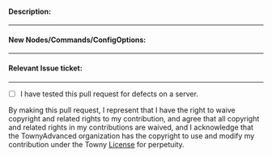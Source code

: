 <!--- Welcome! It looks like you're opening a pull request for the Towny project, we think that's great. This form is pre-populated with a Contributor License Agreement, which is required if you want to contribute your code. It is there to protect your copyright over the code but also to protect Towny, making your code available to us to use indefinitely. --->
#### Description: 
<!--- Describe your Pull Request's purpose here please. --->

____
#### New Nodes/Commands/ConfigOptions: 
<!--- If your PR includes any new permission nodes, commands or config options list them here. --->


____
#### Relevant Issue ticket:
<!--- If your pull request addresses an Issue ticket please provide the link to that --->


____
- [ ] I have tested this pull request for defects on a server. 
<!--- Place x between [ ] if you have tested this code on a server. --->

By making this pull request, I represent that I have the right to waive copyright and related rights to my contribution, and agree that all copyright and related rights in my contributions are waived, and I acknowledge that the TownyAdvanced organization has the copyright to use and modify my contribution under the Towny [License](https://github.com/LlmDl/Towny/blob/master/LICENSE.md) for perpetuity.
